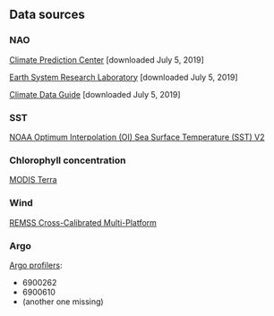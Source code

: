 ## Data sources

### NAO

[Climate Prediction Center](https://www.cpc.ncep.noaa.gov/products/precip/CWlink/pna/norm.nao.monthly.b5001.current.ascii) [downloaded July 5, 2019]

[Earth System Research Laboratory](https://www.esrl.noaa.gov/psd/gcos_wgsp/Timeseries/Data/nao.long.data) [downloaded July 5, 2019]

[Climate Data Guide](https://climatedataguide.ucar.edu/sites/default/files/nao_station_monthly.txt) [downloaded July 5, 2019]

### SST

[NOAA Optimum Interpolation (OI) Sea Surface Temperature (SST) V2](https://www.esrl.noaa.gov/psd/data/gridded/data.noaa.oisst.v2.html)

### Chlorophyll concentration

[MODIS Terra](https://oceandata.sci.gsfc.nasa.gov/MODIS-Terra/Mapped/Monthly/9km/)

### Wind

[REMSS Cross-Calibrated Multi-Platform](http://www.remss.com/measurements/ccmp/)

### Argo

[Argo profilers](https://data.nodc.noaa.gov/argo/gadr/data/aoml/):
* 6900262
* 6900610
* (another one missing)
